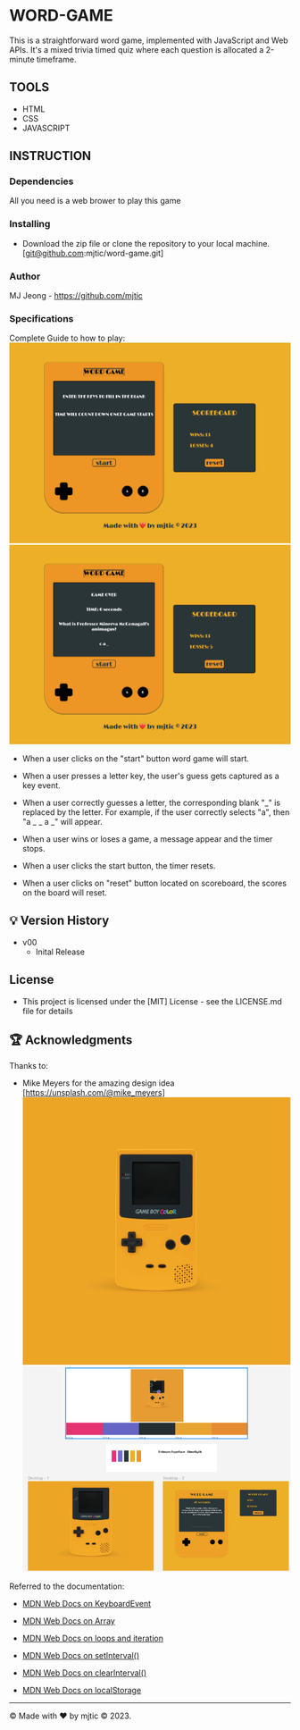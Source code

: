 # WORD-GAME

This is a straightforward word game, implemented with JavaScript and Web APIs. It's a mixed trivia timed quiz where each question is allocated a 2-minute timeframe.

## TOOLS

* HTML
* CSS
* JAVASCRIPT

## INSTRUCTION

### Dependencies
All you need is a web brower to play this game

### Installing

 * Download the zip file or clone the repository to your local machine. [git@github.com:mjtic/word-game.git]

### Author

MJ Jeong - https://github.com/mjtic

### Specifications
Complete Guide to how to play:
![Alt text](image.png)
![Alt text](image-1.png)
* When a user clicks on the "start" button word game will start.

* When a user presses a letter key, the user's guess gets captured as a key event.

* When a user correctly guesses a letter, the corresponding blank "_" is replaced by the letter. For example, if the user correctly selects "a", then "a _ _ a _" will appear. 

* When a user wins or loses a game, a message appear and the timer stops. 

* When a user clicks the start button, the timer resets.

* When a user clicks on "reset" button located on scoreboard, the scores on the board will reset.


## 💡 Version History

* v00
  *  Inital Release

## License
 
 * This project is licensed under the [MIT] License - see the LICENSE.md file for details

## 🏆 Acknowledgments

Thanks to:

* Mike Meyers for the amazing design idea [https://unsplash.com/@mike_meyers]
![Alt text](image-2.png)
![Alt text](image-3.png)

Referred to the documentation:

* [MDN Web Docs on KeyboardEvent](https://developer.mozilla.org/en-US/docs/Web/API/KeyboardEvent)

* [MDN Web Docs on Array](https://developer.mozilla.org/en-US/docs/Web/JavaScript/Reference/Global_Objects/Array)

* [MDN Web Docs on loops and iteration](https://developer.mozilla.org/en-US/docs/Web/JavaScript/Guide/Loops_and_iteration)

* [MDN Web Docs on setInterval()](https://developer.mozilla.org/en-US/docs/Web/API/WindowOrWorkerGlobalScope/setInterval)

* [MDN Web Docs on clearInterval()](https://developer.mozilla.org/en-US/docs/Web/API/WindowOrWorkerGlobalScope/clearInterval)

* [MDN Web Docs on localStorage](https://developer.mozilla.org/en-US/docs/Web/API/Window/localStorage)

---

© Made with ❤️️ by mjtic &copy; 2023. 
